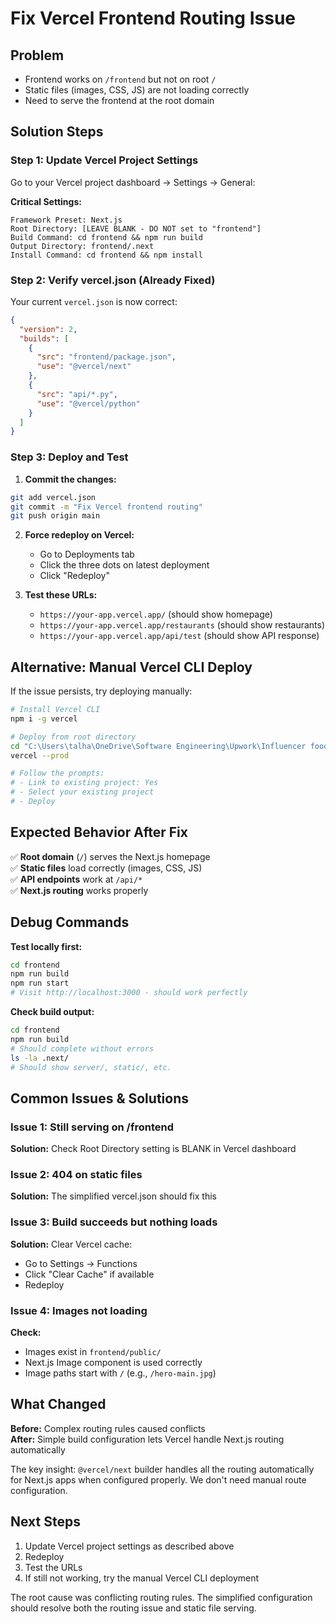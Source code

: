 # Fix Vercel Frontend Routing Issue

## Problem
- Frontend works on `/frontend` but not on root `/`
- Static files (images, CSS, JS) are not loading correctly
- Need to serve the frontend at the root domain

## Solution Steps

### Step 1: Update Vercel Project Settings

Go to your Vercel project dashboard → Settings → General:

**Critical Settings:**
```
Framework Preset: Next.js
Root Directory: [LEAVE BLANK - DO NOT set to "frontend"]
Build Command: cd frontend && npm run build
Output Directory: frontend/.next  
Install Command: cd frontend && npm install
```

### Step 2: Verify vercel.json (Already Fixed)

Your current `vercel.json` is now correct:
```json
{
  "version": 2,
  "builds": [
    {
      "src": "frontend/package.json",
      "use": "@vercel/next"
    },
    {
      "src": "api/*.py",
      "use": "@vercel/python"
    }
  ]
}
```

### Step 3: Deploy and Test

1. **Commit the changes:**
```bash
git add vercel.json
git commit -m "Fix Vercel frontend routing"
git push origin main
```

2. **Force redeploy on Vercel:**
   - Go to Deployments tab
   - Click the three dots on latest deployment
   - Click "Redeploy"

3. **Test these URLs:**
   - `https://your-app.vercel.app/` (should show homepage)
   - `https://your-app.vercel.app/restaurants` (should show restaurants)
   - `https://your-app.vercel.app/api/test` (should show API response)

## Alternative: Manual Vercel CLI Deploy

If the issue persists, try deploying manually:

```bash
# Install Vercel CLI
npm i -g vercel

# Deploy from root directory
cd "C:\Users\talha\OneDrive\Software Engineering\Upwork\Influencer food map"
vercel --prod

# Follow the prompts:
# - Link to existing project: Yes
# - Select your existing project
# - Deploy
```

## Expected Behavior After Fix

✅ **Root domain** (`/`) serves the Next.js homepage  
✅ **Static files** load correctly (images, CSS, JS)  
✅ **API endpoints** work at `/api/*`  
✅ **Next.js routing** works properly  

## Debug Commands

**Test locally first:**
```bash
cd frontend
npm run build
npm run start
# Visit http://localhost:3000 - should work perfectly
```

**Check build output:**
```bash
cd frontend
npm run build
# Should complete without errors
ls -la .next/
# Should show server/, static/, etc.
```

## Common Issues & Solutions

### Issue 1: Still serving on /frontend
**Solution:** Check Root Directory setting is BLANK in Vercel dashboard

### Issue 2: 404 on static files
**Solution:** The simplified vercel.json should fix this

### Issue 3: Build succeeds but nothing loads
**Solution:** Clear Vercel cache:
- Go to Settings → Functions
- Click "Clear Cache" if available
- Redeploy

### Issue 4: Images not loading
**Check:** 
- Images exist in `frontend/public/`
- Next.js Image component is used correctly
- Image paths start with `/` (e.g., `/hero-main.jpg`)

## What Changed

**Before:** Complex routing rules caused conflicts  
**After:** Simple build configuration lets Vercel handle Next.js routing automatically

The key insight: `@vercel/next` builder handles all the routing automatically for Next.js apps when configured properly. We don't need manual route configuration.

## Next Steps

1. Update Vercel project settings as described above
2. Redeploy
3. Test the URLs
4. If still not working, try the manual Vercel CLI deployment

The root cause was conflicting routing rules. The simplified configuration should resolve both the routing issue and static file serving.
